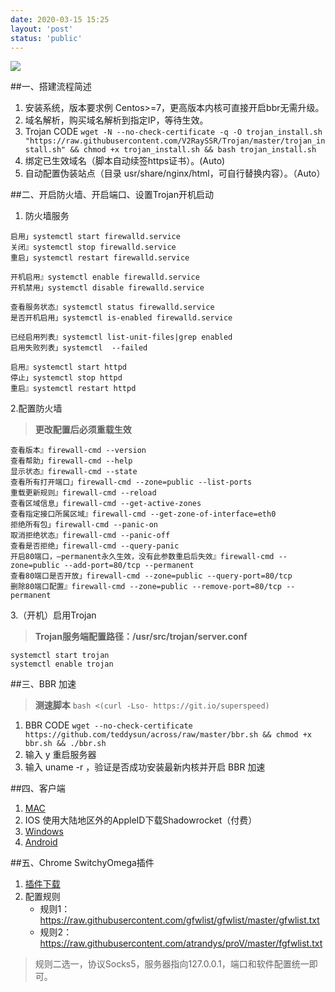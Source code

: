 ```yaml
---
date: 2020-03-15 15:25
layout: 'post'
status: 'public'
---
```

![](https://cdn.pixabay.com/photo/2017/02/22/12/07/tongwan-2089259_1280.jpg)

##一、搭建流程简述
1. 安装系统，版本要求例 Centos>=7，更高版本内核可直接开启bbr无需升级。
2. 域名解析，购买域名解析到指定IP，等待生效。
3. Trojan CODE
     `wget -N --no-check-certificate -q -O trojan_install.sh "https://raw.githubusercontent.com/V2RaySSR/Trojan/master/trojan_install.sh" && chmod +x trojan_install.sh && bash trojan_install.sh`
4. 绑定已生效域名（脚本自动续签https证书）。(Auto)
5. 自动配置伪装站点（目录 usr/share/nginx/html，可自行替换内容）。（Auto）

##二、开启防火墙、开启端口、设置Trojan开机启动
1. 防火墙服务 
```
启用」systemctl start firewalld.service                                  
关闭』systemctl stop firewalld.service
重启」systemctl restart firewalld.service

开机启用』systemctl enable firewalld.service                        
开机禁用」systemctl disable firewalld.service

查看服务状态』systemctl status firewalld.service
是否开机启用」systemctl is-enabled firewalld.service

已经启用列表』systemctl list-unit-files|grep enabled
启用失败列表」systemctl  --failed

启用』systemctl start httpd
停止」systemctl stop httpd
重启』systemctl restart httpd
```

2.配置防火墙
>  **更改配置后必须重载生效**
```
查看版本』firewall-cmd --version
查看帮助」firewall-cmd --help
显示状态』firewall-cmd --state
查看所有打开端口」firewall-cmd --zone=public --list-ports
重载更新规则』firewall-cmd --reload
查看区域信息」firewall-cmd --get-active-zones
查看指定接口所属区域』firewall-cmd --get-zone-of-interface=eth0
拒绝所有包」firewall-cmd --panic-on
取消拒绝状态』firewall-cmd --panic-off
查看是否拒绝」firewall-cmd --query-panic
开启80端口，–permanent永久生效，没有此参数重启后失效』firewall-cmd --zone=public --add-port=80/tcp --permanent
查看80端口是否开放」firewall-cmd --zone=public --query-port=80/tcp
删除80端口配置』firewall-cmd --zone=public --remove-port=80/tcp --permanent
```

3.（开机）启用Trojan
>  **Trojan服务端配置路径：/usr/src/trojan/server.conf**
```
systemctl start trojan
systemctl enable trojan
```

##三、BBR 加速
>  **测速脚本**
> `bash <(curl -Lso- https://git.io/superspeed)`

1. BBR CODE
 `wget --no-check-certificate https://github.com/teddysun/across/raw/master/bbr.sh && chmod +x bbr.sh && ./bbr.sh`
2. 输入 y 重启服务器
3. 输入 uname -r ，验证是否成功安装最新内核并开启 BBR 加速

##四、客户端
1. [MAC](https://github.com/JimLee1996/TrojanX/releases)
2. IOS 使用大陆地区外的AppleID下载Shadowrocket（付费）
3. [Windows](https://github.com/mellow-io/mellow)
4. [Android](https://github.com/trojan-gfw/igniter/releases)

##五、Chrome SwitchyOmega插件
1. [插件下载](https://chrome.google.com/webstore/detail/proxy-switchyomega/padekgcemlokbadohgkifijomclgjgif)
2. 配置规则   
    - 规则1：https://raw.githubusercontent.com/gfwlist/gfwlist/master/gfwlist.txt
    - 规则2：https://raw.githubusercontent.com/atrandys/proV/master/fgfwlist.txt
> 规则二选一，协议Socks5，服务器指向127.0.0.1，端口和软件配置统一即可。